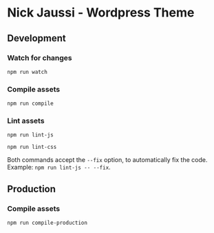 # Nick Jaussi - Wordpress Theme

## Development

### Watch for changes

`npm run watch`

### Compile assets

`npm run compile`

### Lint assets

`npm run lint-js`

`npm run lint-css`

Both commands accept the `--fix` option, to automatically fix the code. Example:
`npm run lint-js -- --fix`.

## Production

### Compile assets

`npm run compile-production`
